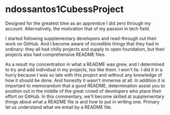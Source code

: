 # ndossantos1CubessProject



Designed for the greatest time as an apprentice I did zero through my account. Alternatively, the motivation that of my passion in tech field. 

 I started following supplementary developers and read-through out their work on GitHub. And I become aware of incredible things that they had in ordinary: they all had chilly projects and supply to open foundation, but their projects also had comprehensive README files.


As a result my concentration in what a README was grew, and I determined to try and add individual in my projects, too like them. I won't lie.  I did it in a hurry because I was so late with this project and without any knowledge of how it should be done. And honestly it wasn't immense at all.
 In addition it is important to memorandum that a good  README,  determination assist you to position out in the middle of the great crowd of developers who place their effort on GitHub.
In this commentary, we'll become skilled at supplementary things about what a README file is and how to put in writing one. Primary let us understand what we entail by a README file.
